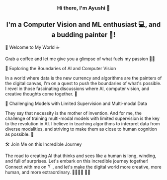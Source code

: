 <h3 align="center">
Hi there, I'm Ayushi 👋
</h3>

<h2 align="center">
I'm a Computer Vision and ML enthusiast 💻, and a budding painter 🎨!
</h2> 

🚀 Welcome to My World ☕

Grab a coffee and let me give you a glimpse of what fuels my passion 🧠🤖

🌌 Exploring the Boundaries of AI and Computer Vision

In a world where data is the new currency and algorithms are the painters of the digital canvas, I'm on a quest to push the boundaries of what's possible. I revel in those fascinating discussions where AI, computer vision, and creative thoughts come together. 🤯

🤖 Challenging Models with Limited Supervision and Multi-modal Data

They say that necessity is the mother of invention. And for me, the challenge of training multi-modal models with limited supervision is the key to the revolution in AI. I believe in teaching algorithms to interpret data from diverse modalities, and striving to make them as close to human cognition as possible. 🎨

🛠️ Join Me on this Incredible Journey

The road to creating AI that thinks and sees like a human is long, winding, and full of surprises. Let's embark on this incredible journey together! Connect with me on <a href="https://www.linkedin.com/in/ayushi-sharma-599a1812a/"><img src="https://raw.githubusercontent.com/yushi1007/yushi1007/main/images/linkedin.svg" alt="Yu Shi | LinkedIn" width="16px"/></a>, and let's make the digital world more creative, more human, and more extraordinary. 👨‍💻👩‍💻 🎨✨
